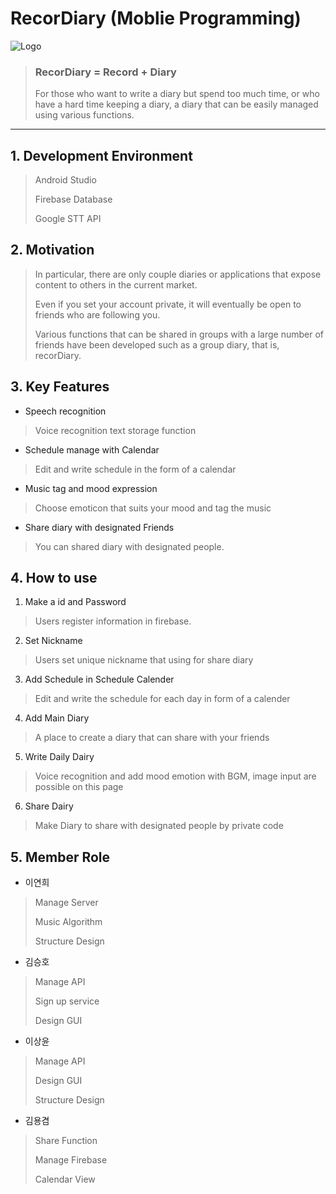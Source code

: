 # RecorDiary   (Moblie Programming)

![Logo](https://user-images.githubusercontent.com/44600564/173354358-bdf5147e-bda5-44fa-8e8f-0ce136cd4147.png)
> ### **RecorDiary = Record + Diary**
>For those who want to write a diary but spend too much time, or who have a hard time keeping a diary, a diary that can be easily managed using various functions.
---
## 1. Development Environment 

> Android Studio
> 
> Firebase Database
>
> Google STT API

## 2. Motivation

>In particular, there are only couple diaries or applications that expose content to others in the current market. 
>
>Even if you set your account private, it will eventually be open to friends who are following you.
>
>Various functions that can be shared in groups with a large number of friends have been developed such as a group diary, that is, recorDiary.

## 3. Key Features

- Speech recognition
>Voice recognition text storage function
- Schedule manage with Calendar
>Edit and write schedule in the form of a calendar
- Music tag and mood expression
>Choose emoticon that suits your mood and tag the music
- Share diary with designated Friends
>You can shared diary with designated people.

## 4. How to use

1) Make a id and Password
> Users register information in firebase.
2) Set Nickname
> Users set unique nickname that using for share diary
3) Add Schedule in Schedule Calender
> Edit and write the schedule for each day in form of a calender
4) Add Main Diary
> A place to create a diary that can share with your friends
5) Write Daily Dairy
> Voice recognition and add mood emotion with BGM, image input are possible on this page
6) Share Dairy
> Make Diary to share with designated people by private code

## 5. Member Role

- 이연희
>Manage Server
>
>Music Algorithm
>
>Structure Design

- 김승호
> Manage API
> 
> Sign up service
> 
> Design GUI

- 이상윤
> Manage API
> 
> Design GUI
> 
> Structure Design

- 김용겸
> Share Function
> 
> Manage Firebase
> 
> Calendar View
